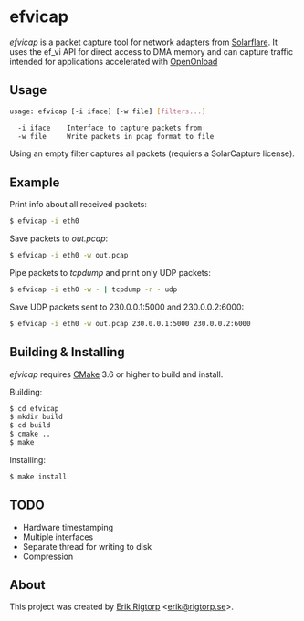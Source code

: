 # efvicap

*efvicap* is a packet capture tool for network adapters
from [Solarflare](http://solarflare.com/). It uses the ef_vi API for
direct access to DMA memory and can capture traffic intended for
applications accelerated with [OpenOnload](http://www.openonload.org/)

## Usage

```sh
usage: efvicap [-i iface] [-w file] [filters...]

  -i iface    Interface to capture packets from
  -w file     Write packets in pcap format to file
```

Using an empty filter captures all packets (requiers a SolarCapture
license).

## Example

Print info about all received packets:

```sh
$ efvicap -i eth0
```

Save packets to *out.pcap*:

```sh
$ efvicap -i eth0 -w out.pcap
```

Pipe packets to *tcpdump* and print only UDP packets:

```sh
$ efvicap -i eth0 -w - | tcpdump -r - udp
```

Save UDP packets sent to 230.0.0.1:5000 and 230.0.0.2:6000:

```sh
$ efvicap -i eth0 -w out.pcap 230.0.0.1:5000 230.0.0.2:6000
```

## Building & Installing

*efvicap* requires [CMake](https://cmake.org/) 3.6 or higher to build
and install.

Building:

```sh
$ cd efvicap
$ mkdir build
$ cd build
$ cmake ..
$ make
```

Installing:

```sh
$ make install
```

## TODO

- Hardware timestamping
- Multiple interfaces
- Separate thread for writing to disk
- Compression

## About

This project was created by [Erik Rigtorp](http://rigtorp.se)
<[erik@rigtorp.se](mailto:erik@rigtorp.se)>.
